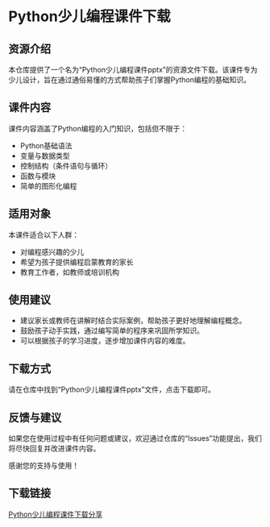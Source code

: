# Python少儿编程课件下载

## 资源介绍

本仓库提供了一个名为“Python少儿编程课件pptx”的资源文件下载。该课件专为少儿设计，旨在通过通俗易懂的方式帮助孩子们掌握Python编程的基础知识。

## 课件内容

课件内容涵盖了Python编程的入门知识，包括但不限于：

- Python基础语法
- 变量与数据类型
- 控制结构（条件语句与循环）
- 函数与模块
- 简单的图形化编程

## 适用对象

本课件适合以下人群：

- 对编程感兴趣的少儿
- 希望为孩子提供编程启蒙教育的家长
- 教育工作者，如教师或培训机构

## 使用建议

- 建议家长或教师在讲解时结合实际案例，帮助孩子更好地理解编程概念。
- 鼓励孩子动手实践，通过编写简单的程序来巩固所学知识。
- 可以根据孩子的学习进度，逐步增加课件内容的难度。

## 下载方式

请在仓库中找到“Python少儿编程课件pptx”文件，点击下载即可。

## 反馈与建议

如果您在使用过程中有任何问题或建议，欢迎通过仓库的“Issues”功能提出，我们将尽快回复并改进课件内容。

感谢您的支持与使用！

## 下载链接

[Python少儿编程课件下载分享](https://pan.quark.cn/s/a431d4fcb979)